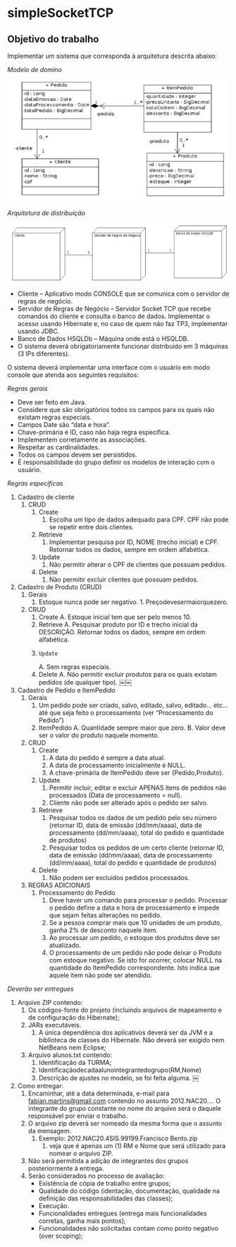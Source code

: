 simpleSocketTCP
===============

Objetivo do trabalho
--------------------

Implementar um sistema que corresponda à arquitetura descrita abaixo:

*Modelo de domíno*

![Modelo de domíno](/docs/img/dominio.png)

*Arquitetura de distribuição*

![Arquitetura de distribuição](/docs/img/arquitetura.png)

* Cliente – Aplicativo modo CONSOLE que se comunica com o servidor de regras de negócio.
* Servidor de Regras de Negócio – Servidor Socket TCP que recebe comandos do cliente e consulta o banco de dados. Implementar o acesso usando Hibernate e, no caso de quem não faz TP3, implementar usando JDBC.
* Banco de Dados HSQLDb – Máquina onde está o HSQLDB.
* O sistema deverá obrigatoriamente funcionar distribuido em 3 máquinas (3 IPs diferentes).

O sistema deverá implementar uma interface com o usuário em modo console que atenda aos seguintes requisitos:

*Regras gerais*
* Deve ser feito em Java.
* Considere que são obrigatórios todos os campos para os quais não existam regras especiais.
* Campos Date são “data e hora”.
* Chave-primária é ID, caso não haja regra específica.
* Implementem corretamente as associações.
* Respeitar as cardinalidades.
* Todos os campos devem ser persistidos.
* É responsabilidade do grupo definir os modelos de interação com o usuário.

*Regras específicas*

1.  Cadastro de cliente
	1.  CRUD
		1.  Create
			1.  Escolha um tipo de dados adequado para CPF. CPF não pode se repetir entre dois clientes.
		2.  Retrieve
			1.  Implementar pesquisa por ID, NOME (trecho inicial) e CPF. Retornar todos os dados, sempre em ordem alfabética.
		1.  Update
			1.  Não permitir alterar o CPF de clientes que possuam pedidos.
		1.  Delete
			1.  Não permitir excluir clientes que possuam pedidos.
1.  Cadastro de Produto (CRUD)
	1.  Gerais
		1.  Estoque nunca pode ser negativo. 1.   Preçodevesermaiorquezero.
	1.  CRUD
		1.  Create
			A. Estoque inicial tem que ser pelo menos 10.
		1.   Retrieve
			A. Pesquisar produto por ID e trecho inicial da DESCRIÇÃO. Retornar todos os dados, sempre em ordem alfabética.
		1.     Update
			A. Sem regras especiais.
		1.   Delete
			A. Não permitir excluir produtos para os quais existam pedidos (de qualquer tipo).
￼￼
3. Cadastro de Pedido e ItemPedido
	1.  Gerais
		1.  Um pedido pode ser criado, salvo, editado, salvo, editado... etc... até que seja feito o processamento (ver “Processamento do Pedido”) 
		1.   ItemPedido
			A. Quantidade sempre maior que zero.
			B. Valor deve ser o valor do produto naquele momento.
	1.  CRUD
		1.  Create
			1. A data do pedido é sempre a data atual.
			1. A data de processamento inicialmente é NULL.
			1. A chave-primária de ItemPedido deve ser {Pedido,Produto}.
		1.  Update
			1. Permitir incluir, editar e excluir APENAS itens de pedidos não processados (Data de processamento = null).
			1. Cliente não pode ser alterado após o pedido ser salvo.
		1.  Retrieve
			1. Pesquisar todos os dados de um pedido pelo seu número (retornar ID, data de emissão (dd/mm/aaaa), data de processamento (dd/mm/aaaa), total do pedido e quantidade de produtos)
			1. Pesquisar todos os pedidos de um certo cliente (retornar ID, data de emissão (dd/mm/aaaa), data de processamento (dd/mm/aaaa), total do pedido e quantidade de produtos)
		1.  Delete
			1. Não podem ser excluidos pedidos processados.
	1.  REGRAS ADICIONAIS
		1.  Processamento do Pedido
			1. Deve haver um comando para processar o pedido. Processar o pedido define a data e hora de processamento e impede que sejam feitas alterações no pedido.
			1. Se a pessoa comprar mais que 10 unidades de um produto, ganha 2% de desconto naquele item.
			1. Ao processar um pedido, o estoque dos produtos deve ser atualizado.
			1. O processamento de um pedido não pode deixar o Produto com estoque negativo. Se isto for ocorrer, colocar NULL na quantidade do ItemPedido correspondente. Isto indica que aquele item não pode ser atendido.
			
*Deverão ser entregues*

1. Arquivo ZIP contendo:
	1.  Os códigos-fonte do projeto (incluindo arquivos de mapeamento e de configuração do Hibernate);
	1.  JARs executáveis.
		1.  A única dependência dos aplicativos deverá ser da JVM e a biblioteca de classes do Hibernate. Não deverá ser exigido nem NetBeans nem Eclipse;
	1.  Arquivo alunos.txt contendo:
		1.  Identificação da TURMA;
		1.  Identificaçãodecadaalunointegrantedogrupo(RM,Nome) 
		1.  Descrição de ajustes no modelo, se foi feita alguma.
￼
2. Como entregar:
	1.  Encaminhar, até a data determinada, e-mail para fabian.martins@gmail.com contendo no assunto 2012.NAC20.<turma>.<RM do integrante do grupo>.<nome do integrante do grupo>. O integrante do grupo constante no nome do arquivo será o daquele responsável por enviar o trabalho.
	1.  O arquivo zip deverá ser nomeado da mesma forma que o assunto da mensagem.
		1.  Exemplo: 2012.NAC20.4SIS.99199.Francisco Bento.zip
			1. veja que é apenas um (1) RM e Nome que será utilizado para nomear o arquivo ZIP.
	1.  Não será permitida a adição de integrantes dos grupos posteriormente à entrega. 
	2.  Serão considerados no processo de avaliação:
		* Existência de cópia de trabalho entre grupos;
		* Qualidade do código (identação, documentação, qualidade na definição das responsabilidades das classes);
		* Execução.
		* Funcionalidades entregues (entrega mais funcionalidades corretas, ganha mais pontos);
		* Funcionalidades não solicitadas contam como ponto negativo (over scoping);
